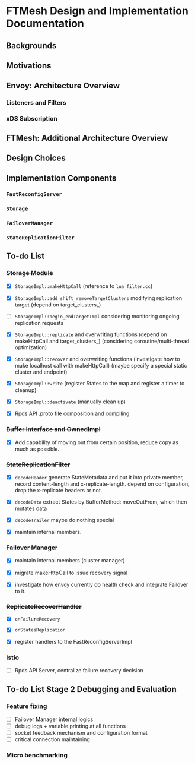 # FTMesh Design and Implementation Documentation

## Backgrounds


## Motivations


## Envoy: Architecture Overview

### Listeners and Filters


### xDS Subscription


### 


## FTMesh: Additional Architecture Overview


## Design Choices


## Implementation Components

### `FastReconfigServer`


### `Storage`


### `FailoverManager`


### `StateReplicationFilter`


## To-do List

### ~~Storage Module~~

- [x] `StorageImpl::makeHttpCall` (reference to `lua_filter.cc`)

- [x] `StorageImpl::add_shift_removeTargetClusters` modifying replication target (depend on target_clusters_)

- [ ] `StorageImpl::begin_endTargetImpl` considering monitoring ongoing replication requests

- [x] `StorageImpl::replicate` and overwriting functions (depend on makeHttpCall and target_clusters_)
(considering coroutine/multi-thread optimization)

- [x] `StorageImpl::recover` and overwriting functions (investigate how to make localhost call with makeHttpCall)
(maybe specify a special static cluster and endpoint)

- [x] `StorageImpl::write` (register States to the map and register a timer to cleanup)

- [x] `StorageImpl::deactivate` (manually clean up)

- [x] Rpds API .proto file composition and compiling

### ~~Buffer Interface and OwnedImpl~~

- [x] Add capability of moving out from certain position, reduce copy as much as possible.

### ~~StateReplicationFilter~~ 

- [x] `decodeHeader` generate StateMetadata and put it into private member, 
record content-length and x-replicate-length. depend on configuration, drop the x-replicate headers or not.


- [x] `decodeData` extract States by BufferMethod: moveOutFrom, which then mutates data

- [x] `decodeTrailer` maybe do nothing special

- [x] maintain internal members.

### ~~Failover Manager~~

- [x] maintain internal members (cluster manager)

- [x] migrate makeHttpCall to issue recovery signal

- [x] investigate how envoy currently do health check and integrate Failover to it.

### ~~ReplicateRecoverHandler~~

- [x] `onFailureRecovery`

- [x] `onStatesReplication`

- [x] register handlers to the FastReconfigServerImpl

### Istio

- [ ] Rpds API Server, centralize failure recovery decision

## To-do List Stage 2 Debugging and Evaluation

### Feature fixing

- [ ] Failover Manager internal logics
- [ ] debug logs + variable printing at all functions
- [ ] socket feedback mechanism and configuration format
- [ ] critical connection maintaining

### Micro benchmarking



